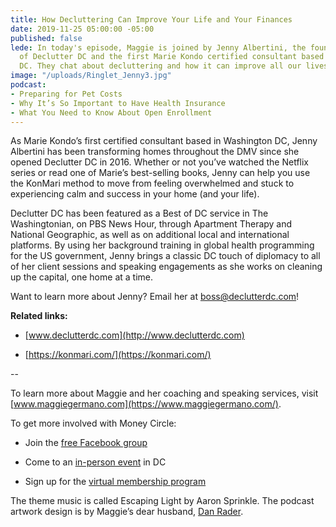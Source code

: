 ```yaml
---
title: How Decluttering Can Improve Your Life and Your Finances
date: 2019-11-25 05:00:00 -05:00
published: false
lede: In today's episode, Maggie is joined by Jenny Albertini, the founder and CEO
  of Declutter DC and the first Marie Kondo certified consultant based in Washington,
  DC. They chat about decluttering and how it can improve all our lives and finances.
image: "/uploads/Ringlet_Jenny3.jpg"
podcast:
- Preparing for Pet Costs
- Why It’s So Important to Have Health Insurance
- What You Need to Know About Open Enrollment
---
```


As Marie Kondo’s first certified consultant based in Washington DC, Jenny Albertini has been transforming homes throughout the DMV since she opened Declutter DC in 2016. Whether or not you’ve watched the Netflix series or read one of Marie’s best-selling books, Jenny can help you use the KonMari method to move from feeling overwhelmed and stuck to experiencing calm and success in your home (and your life).

Declutter DC has been featured as a Best of DC service in The Washingtonian, on PBS News Hour, through Apartment Therapy and National Geographic, as well as on additional local and international platforms. By using her background training in global health programming for the US government, Jenny brings a classic DC touch of diplomacy to all of her client sessions and speaking engagements as she works on cleaning up the capital, one home at a time.

Want to learn more about Jenny? Email her at [boss@declutterdc.com](mailto:boss@declutterdc.com)!

**Related links:**

* [www.declutterdc.com](http://www.declutterdc.com)

* [https://konmari.com/](https://konmari.com/)

--

To learn more about Maggie and her coaching and speaking services, visit [www.maggiegermano.com](https://www.maggiegermano.com/).

To get more involved with Money Circle:

* Join the [free Facebook group](https://www.facebook.com/groups/MoneyCircleGroup)

* Come to an [in-person event](https://www.maggiegermano.com/moneycircle/) in DC

* Sign up for the [virtual membership program](https://maggiegermano.podia.com/inner-circle)

The theme music is called Escaping Light by Aaron Sprinkle. The podcast artwork design is by Maggie’s dear husband, [Dan Rader](https://danrdesign.com/).